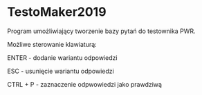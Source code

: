 # TestoMaker2019
Program umożliwiający tworzenie bazy pytań do testownika PWR.

Możliwe sterowanie klawiaturą:

ENTER - dodanie wariantu odpowiedzi

ESC - usunięcie wariantu odpowiedzi

CTRL + P - zaznaczenie odpwowiedzi jako prawdziwą



